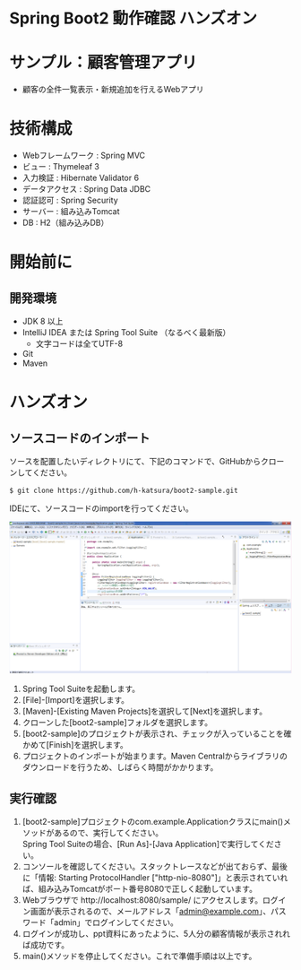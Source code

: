 Spring Boot2 動作確認 ハンズオン
================================

# サンプル：顧客管理アプリ
- 顧客の全件一覧表示・新規追加を行えるWebアプリ

# 技術構成
- Webフレームワーク : Spring MVC
- ビュー : Thymeleaf 3
- 入力検証 : Hibernate Validator 6
- データアクセス : Spring Data JDBC
- 認証認可 : Spring Security
- サーバー : 組み込みTomcat
- DB : H2（組み込みDB）

# 開始前に

## 開発環境
- JDK 8 以上
- IntelliJ IDEA または Spring Tool Suite （なるべく最新版）
    - 文字コードは全てUTF-8
- Git
- Maven    

# ハンズオン

## ソースコードのインポート
ソースを配置したいディレクトリにて、下記のコマンドで、GitHubからクローンしてください。

```shell-session
$ git clone https://github.com/h-katsura/boot2-sample.git
```

 IDEにて、ソースコードのimportを行ってください。  
 
 ![画像](sts.png)
 
1. Spring Tool Suiteを起動します。
2. [File]-[Import]を選択します。
3. [Maven]-[Existing Maven Projects]を選択して[Next]を選択します。
4. クローンした[boot2-sample]フォルダを選択します。
5. [boot2-sample]のプロジェクトが表示され、チェックが入っていることを確かめて[Finish]を選択します。
6. プロジェクトのインポートが始まります。Maven Centralからライブラリのダウンロードを行うため、しばらく時間がかかります。

## 実行確認
1. [boot2-sample]プロジェクトのcom.example.Applicationクラスにmain()メソッドがあるので、実行してください。  
Spring Tool Suiteの場合、[Run As]-[Java Application]で実行してください。
2. コンソールを確認してください。スタックトレースなどが出ておらず、最後に「情報: Starting ProtocolHandler ["http-nio-8080"]」と表示されていれば、組み込みTomcatがポート番号8080で正しく起動しています。
3. Webブラウザで http://localhost:8080/sample/ にアクセスします。ログイン画面が表示されるので、メールアドレス「admin@example.com」、パスワード「admin」でログインしてください。
4. ログインが成功し、ppt資料にあったように、5人分の顧客情報が表示されれば成功です。
5. main()メソッドを停止してください。これで準備手順は以上です。
